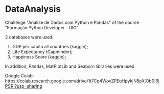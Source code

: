 # DataAnalysis
Challenge "Análise de Dados com Python e Pandas" of the course "Formação Python Developer - DIO" 

3 databases were used: 
1. GDP per capita all countries (kaggle);
2. Life Expectancy (Gapminder); 
3. Happiness Score (kaggle);


In addition, Pandas, MatPlotLib and Seaborn libraries were used.

Google Colab: https://colab.research.google.com/drive/1t7Cp4WovZPEqHpykjN8pXjOb0I6jPSRI?usp=sharing
